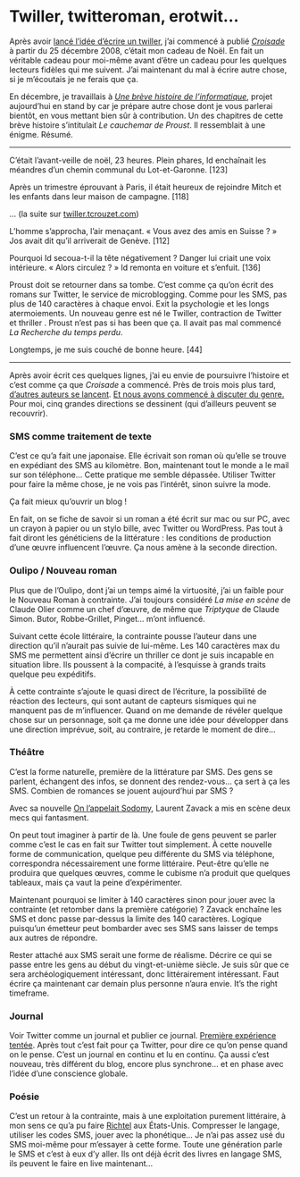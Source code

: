 # Twiller, twitteroman, erotwit…

Après avoir [lancé l’idée d’écrire un twiller](https://tcrouzet.com/2008/12/21/du-keitai-shousetsu-au-twiller/), j’ai commencé à publié [*Croisade*](https://tcrouzet.com/2009/03/13/preface-a-croisade/) à partir du 25 décembre 2008, c’était mon cadeau de Noël. En fait un véritable cadeau pour moi-même avant d’être un cadeau pour les quelques lecteurs fidèles qui me suivent. J’ai maintenant du mal à écrire autre chose, si je m’écoutais je ne ferais que ça.<span id="more-5032"></span>

En décembre, je travaillais à [*Une brève histoire de l’informatique*](https://tcrouzet.com/tag/une-breve-histoire-de-linformatique/), projet aujourd’hui en stand by car je prépare autre chose dont je vous parlerai bientôt, en vous mettant bien sûr à contribution. Un des chapitres de cette brève histoire s’intitulait *Le cauchemar de Proust*. Il ressemblait à une énigme. Résumé.

---

C’était l’avant-veille de noël, 23 heures. Plein phares, Id enchaînait les méandres d’un chemin communal du Lot-et-Garonne. \[123\]

Après un trimestre éprouvant à Paris, il était heureux de rejoindre Mitch et les enfants dans leur maison de campagne. \[118\]

… (la suite sur [twiller.tcrouzet.com](http://twiller.tcrouzet.com/))

L’homme s’approcha, l’air menaçant. « Vous avez des amis en Suisse ? » Jos avait dit qu’il arriverait de Genève. \[112\]

Pourquoi Id secoua-t-il la tête négativement ? Danger lui criait une voix intérieure. « Alors circulez ? » Id remonta en voiture et s’enfuit. \[136\]

Proust doit se retourner dans sa tombe. C’est comme ça qu’on écrit des romans sur Twitter, le service de microblogging. Comme pour les SMS, pas plus de 140 caractères à chaque envoi. Exit la psychologie et les longs atermoiements. Un nouveau genre est né le Twiller, contraction de Twitter et thriller . Proust n’est pas si has been que ça. Il avait pas mal commencé *La Recherche du temps perdu*.

Longtemps, je me suis couché de bonne heure. \[44\]

---

Après avoir écrit ces quelques lignes, j’ai eu envie de poursuivre l’histoire et c’est comme ça que *Croisade* a commencé. Près de trois mois plus tard, [d’autres auteurs se lancent](http://twiller.tcrouzet.com/definitions/). [Et nous avons commencé à discuter du genre.](http://erotwitter-laurentzavack.blogspot.com/2009/03/des-romans-dans-twitter-twitter-novels.html) Pour moi, cinq grandes directions se dessinent (qui d’ailleurs peuvent se recouvrir).

### SMS comme traitement de texte

C’est ce qu’a fait une japonaise. Elle écrivait son roman où qu’elle se trouve en expédiant des SMS au kilomètre. Bon, maintenant tout le monde a le mail sur son téléphone… Cette pratique me semble dépassée. Utiliser Twitter pour faire la même chose, je ne vois pas l’intérêt, sinon suivre la mode.

Ça fait mieux qu’ouvrir un blog !

En fait, on se fiche de savoir si un roman a été écrit sur mac ou sur PC, avec un crayon à papier ou un stylo bille, avec Twitter ou WordPress. Pas tout à fait diront les généticiens de la littérature : les conditions de production d’une œuvre influencent l’œuvre. Ça nous amène à la seconde direction.

### Oulipo / Nouveau roman

Plus que de l’Oulipo, dont j’ai un temps aimé la virtuosité, j’ai un faible pour le Nouveau Roman à contrainte. J’ai toujours considéré *La mise en scène* de Claude Olier comme un chef d’œuvre, de même que *Triptyque* de Claude Simon. Butor, Robbe-Grillet, Pinget… m’ont influencé.

Suivant cette école littéraire, la contrainte pousse l’auteur dans une direction qu’il n’aurait pas suivie de lui-même. Les 140 caractères max du SMS me permettent ainsi d’écrire un thriller ce dont je suis incapable en situation libre. Ils poussent à la compacité, à l’esquisse à grands traits quelque peu expéditifs.

À cette contrainte s’ajoute le quasi direct de l’écriture, la possibilité de réaction des lecteurs, qui sont autant de capteurs sismiques qui ne manquent pas de m’influencer. Quand on me demande de révéler quelque chose sur un personnage, soit ça me donne une idée pour développer dans une direction imprévue, soit, au contraire, je retarde le moment de dire…

### Théâtre

C’est la forme naturelle, première de la littérature par SMS. Des gens se parlent, échangent des infos, se donnent des rendez-vous… ça sert à ça les SMS. Combien de romances se jouent aujourd’hui par SMS ?

Avec sa nouvelle [On l’appelait Sodomy](http://erotwitter-laurentzavack.blogspot.com/2009/03/on-lappelaient-sodomy-integral.html), Laurent Zavack a mis en scène deux mecs qui fantasment.

On peut tout imaginer à partir de là. Une foule de gens peuvent se parler comme c’est le cas en fait sur Twitter tout simplement. À cette nouvelle forme de communication, quelque peu différente du SMS via téléphone, correspondra nécessairement une forme littéraire. Peut-être qu’elle ne produira que quelques œuvres, comme le cubisme n’a produit que quelques tableaux, mais ça vaut la peine d’expérimenter.

Maintenant pourquoi se limiter à 140 caractères sinon pour jouer avec la contrainte (et retomber dans la première catégorie) ? Zavack enchaîne les SMS et donc passe par-dessus la limite des 140 caractères. Logique puisqu’un émetteur peut bombarder avec ses SMS sans laisser de temps aux autres de répondre.

Rester attaché aux SMS serait une forme de réalisme. Décrire ce qui se passe entre les gens au début du vingt-et-unième siècle. Je suis sûr que ce sera archéologiquement intéressant, donc littérairement intéressant. Faut écrire ça maintenant car demain plus personne n’aura envie. It’s the right timeframe.

### Journal

Voir Twitter comme un journal et publier ce journal. [Première expérience tentée](http://www.actualitte.com/actualite/8923-internet-papier-twitter-roman-publication.htm). Après tout c’est fait pour ça Twitter, pour dire ce qu’on pense quand on le pense. C’est un journal en continu et lu en continu. Ça aussi c’est nouveau, très différent du blog, encore plus synchrone… et en phase avec l’idée d’une conscience globale.

### Poésie

C’est un retour à la contrainte, mais à une exploitation purement littéraire, à mon sens ce qu’a pu faire [Richtel](http://twitter.com/mrichtel) aux États-Unis. Compresser le langage, utiliser les codes SMS, jouer avec la phonétique… Je n’ai pas assez usé du SMS moi-même pour m’essayer à cette forme. Toute une génération parle le SMS et c’est à eux d’y aller. Ils ont déjà écrit des livres en langage SMS, ils peuvent le faire en live maintenant…